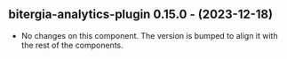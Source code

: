   ## bitergia-analytics-plugin 0.15.0 - (2023-12-18)
  
  * No changes on this component. The version is bumped to align it
    with the rest of the components.
